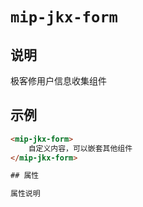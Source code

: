 # `mip-jkx-form`

## 说明

极客修用户信息收集组件

## 示例

```html
<mip-jkx-form>
    自定义内容，可以嵌套其他组件
</mip-jkx-form>

## 属性

属性说明
